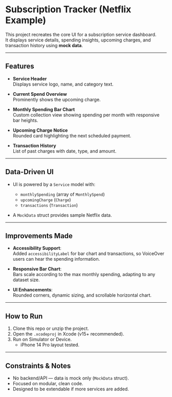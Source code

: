 # Subscription Tracker (Netflix Example)

This project recreates the core UI for a subscription service dashboard.  
It displays service details, spending insights, upcoming charges, and transaction history using **mock data**.

---

## Features

- **Service Header**  
  Displays service logo, name, and category text.

- **Current Spend Overview**  
  Prominently shows the upcoming charge.

- **Monthly Spending Bar Chart**  
  Custom collection view showing spending per month with responsive bar heights.

- **Upcoming Charge Notice**  
  Rounded card highlighting the next scheduled payment.

- **Transaction History**  
  List of past charges with date, type, and amount.

---

## Data-Driven UI

- UI is powered by a `Service` model with:
  - `monthlySpending` (array of `MonthlySpend`)
  - `upcomingCharge` (`Charge`)
  - `transactions` (`Transaction`)

- A `MockData` struct provides sample Netflix data.

---

## Improvements Made

- **Accessibility Support**:  
  Added `accessibilityLabel` for bar chart and transactions, so VoiceOver users can hear the spending information.

- **Responsive Bar Chart**:  
  Bars scale according to the max monthly spending, adapting to any dataset size.

- **UI Enhancements**:  
  Rounded corners, dynamic sizing, and scrollable horizontal chart.

---

## How to Run

1. Clone this repo or unzip the project.  
2. Open the `.xcodeproj` in Xcode (v15+ recommended).  
3. Run on Simulator or Device.  
   - iPhone 14 Pro layout tested.  

---

## Constraints & Notes

- No backend/API — data is mock only (`MockData` struct).  
- Focused on modular, clean code.  
- Designed to be extendable if more services are added.  
